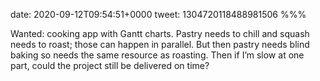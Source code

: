 date: 2020-09-12T09:54:51+0000
tweet: 1304720118488981506
%%%

Wanted: cooking app with Gantt charts. Pastry needs to chill and squash needs to roast; those can happen in parallel. But then pastry needs blind baking so needs the same resource as roasting. Then if I’m slow at one part, could the project still be delivered on time?
